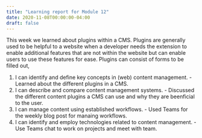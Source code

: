 ```yaml
---
title: "Learning report for Module 12"
date: 2020-11-08T00:00:00-04:00
draft: false
---
```


This week we learned about plugins within a CMS. Plugins are generally used to be helpful to a website when a developer needs the extension to enable additional features that are not within the website but can enable users to use these features for ease. Plugins can consist of forms to be filled out, 


1. I can identify and define key concepts in (web) content management. - Learned about the different plugins in a CMS.
2. I can describe and compare content management systems. - Discussed the different content plugins a CMS can use and why they are beenficial to the user.
3. I can manage content using established workflows. - Used Teams for the weekly blog post for manaing workflows.
4. I can identify and employ technologies related to content management. - Use Teams chat to work on projects and meet with team.
